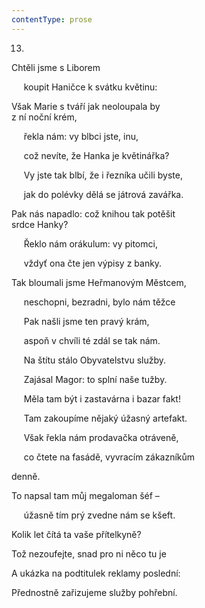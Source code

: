 ```yaml
---
contentType: prose
---
```


<section>

13.

Chtěli jsme s Liborem

     koupit Haničce k svátku květinu:

Však Marie s tváří jak neoloupala by  
z ní noční krém,

     řekla nám: vy blbci jste, inu,

     což nevíte, že Hanka je květinářka?

     Vy jste tak blbí, že i řezníka učili byste,

     jak do polévky dělá se játrová zavářka.

Pak nás napadlo: což knihou tak potěšit  
srdce Hanky?

     Řeklo nám orákulum: vy pitomci,

     vždyť ona čte jen výpisy z banky.

Tak bloumali jsme Heřmanovým Městcem,

     neschopni, bezradni, bylo nám těžce

     Pak našli jsme ten pravý krám,

     aspoň v chvíli té zdál se tak nám.

     Na štítu stálo Obyvatelstvu služby.

     Zajásal Magor: to splní naše tužby.

     Měla tam být i zastavárna i bazar fakt!

     Tam zakoupíme nějaký úžasný artefakt.

     Však řekla nám prodavačka otráveně,

     co čtete na fasádě, vyvracím zákazníkům

denně.

To napsal tam můj megaloman šéf –

     úžasně tím prý zvedne nám se kšeft.

Kolik let čítá ta vaše přítelkyně?

Tož nezoufejte, snad pro ni něco tu je

A ukázka na podtitulek reklamy poslední:

Přednostně zařizujeme služby pohřební.

</section>
